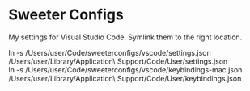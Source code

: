 # Sweeter Configs
My settings for Visual Studio Code. Symlink them to the right location.

ln -s /Users/user/Code/sweeterconfigs/vscode/settings.json /Users/user/Library/Application\ Support/Code/User/settings.json <br>
ln -s /Users/user/Code/sweeterconfigs/vscode/keybindings-mac.json /Users/user/Library/Application\ Support/Code/User/keybindings.json <br>